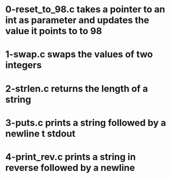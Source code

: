 # 0-reset_to_98.c takes a pointer to an int as parameter and updates the value it points to to 98
# 1-swap.c swaps the values of two integers
# 2-strlen.c returns the length of a string
# 3-puts.c prints a string followed by a newline t stdout
# 4-print_rev.c prints a string in reverse followed by a newline
